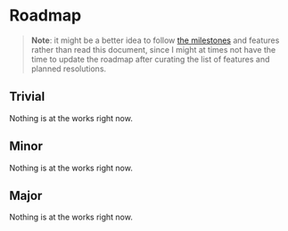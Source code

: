 Roadmap
=======

 > **Note**: it might be a better idea to follow
 [the milestones](https://github.com/mmnaseri/spring-data-mock/milestones)
 and features rather than read this document, since I might at times
 not have the time to update the roadmap after curating the list of features and
 planned resolutions.

Trivial
-------

Nothing is at the works right now.

Minor
-----

Nothing is at the works right now.

Major
-----

Nothing is at the works right now.

